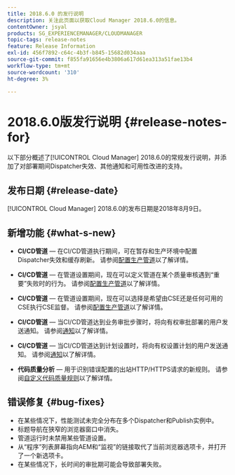 ```yaml
---
title: 2018.6.0 的发行说明
description: 关注此页面以获取Cloud Manager 2018.6.0的信息。
contentOwner: jsyal
products: SG_EXPERIENCEMANAGER/CLOUDMANAGER
topic-tags: release-notes
feature: Release Information
exl-id: 456f7892-c64c-4b3f-b845-15682d034aaa
source-git-commit: f855fa91656e4b3806a617d61ea313a51fae13b4
workflow-type: tm+mt
source-wordcount: '310'
ht-degree: 3%

---
```


# 2018.6.0版发行说明 {#release-notes-for}

以下部分概述了[!UICONTROL Cloud Manager] 2018.6.0的常规发行说明，并添加了对部署期间Dispatcher失效、其他通知和可用性改进的支持。

## 发布日期 {#release-date}

[!UICONTROL Cloud Manager] 2018.6.0的发布日期是2018年8月9日。

## 新增功能 {#what-s-new}

* **CI/CD管道** — 在CI/CD管道执行期间，可在暂存和生产环境中配置Dispatcher失效和缓存刷新。 请参阅[配置生产管道](/help/using/production-pipelines.md)以了解详情。

* **CI/CD管道** — 在管道设置期间，现在可以定义管道在某个质量审核遇到“重要”失败时的行为。 请参阅[配置生产管道](/help/using/production-pipelines.md)以了解详情。

* **CI/CD管道** — 在管道设置期间，现在可以选择是希望由CSE还是任何可用的CSE执行CSE监督。 请参阅[配置生产管道](/help/using/production-pipelines.md)以了解详情。

* **CI/CD管道** — 当CI/CD管道达到业务审批步骤时，将向有权审批部署的用户发送通知。 请参阅[通知](/help/using/notifications.md)以了解详情。

* **CI/CD管道** — 当CI/CD管道达到计划设置时，将向有权设置计划的用户发送通知。 请参阅[通知](/help/using/notifications.md)以了解详情。

* **代码质量分析** — 用于识别错误配置的出站HTTP/HTTPS请求的新规则。 请参阅[自定义代码质量规则](/help/using/custom-code-quality-rules.md)以了解详情。

## 错误修复 {#bug-fixes}

* 在某些情况下，性能测试未完全分布在多个Dispatcher和Publish实例中。
* 标题导航在狭窄的浏览器窗口中消失。
* 管道运行时未禁用某些管道设置。
* 从“程序”列表屏幕指向AEM和“监视”的链接取代了当前浏览器选项卡，并打开了一个新选项卡。
* 在某些情况下，长时间的审批期可能会导致部署失败。
